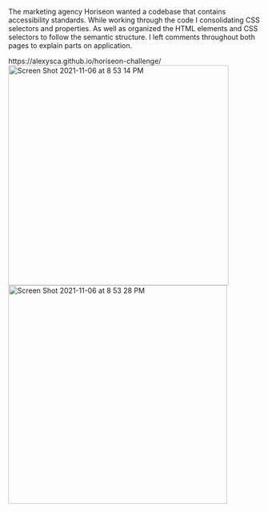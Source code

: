 The marketing agency Horiseon wanted a codebase that contains accessibility standards. While working through the code I consolidating CSS selectors and properties. As well as organized the HTML elements and CSS selectors to follow the semantic structure. I left comments throughout both pages to explain parts on application. 

<!--link to website--!>

https://alexysca.github.io/horiseon-challenge/


<!--screenshots of my application!-->

<img width="440" alt="Screen Shot 2021-11-06 at 8 53 14 PM" src="https://user-images.githubusercontent.com/92767735/140628310-a636da73-4f8a-46bb-a66e-cff4658e8f3a.png">
<img width="437" alt="Screen Shot 2021-11-06 at 8 53 28 PM" src="https://user-images.githubusercontent.com/92767735/140628312-47e25413-1e49-4f31-b7e6-cbc0a461c2c6.png">
